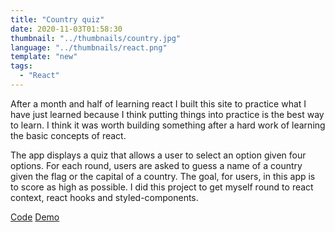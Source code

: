 ```yaml
---
title: "Country quiz"
date: 2020-11-03T01:58:30
thumbnail: "../thumbnails/country.jpg"
language: "../thumbnails/react.png"
template: "new"
tags:
  - "React"
---
```


After a month and half of learning react I built this site to practice what I have just learned because I think putting things into practice is the best way to learn. I think it was worth building something after a hard work of learning the basic concepts of react.

The app displays a quiz that allows a user to select an option given four options. For each round, users are asked to guess a name of a country given the flag or the capital of a country. The goal, for users, in this app is to score as high as possible. I did this project to get myself round to react context, react hooks and styled-components.

<a href='https://github.com/starjardin/country-quiz'>Code</a>
<a href='https://country-quiz-tantely.netlify.app/'>Demo</a>
